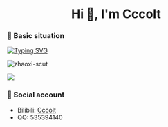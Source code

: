 <h1 align="center">Hi 👋, I'm Cccolt</h1>

<h3>🔭 Basic situation</h3>

<a href="https://git.io/typing-svg"><img src="https://readme-typing-svg.demolab.com?font=Grape+Nuts&size=25&pause=1000&color=7FF70D&center=true&vCenter=true&repeat=false&random=false&width=800&lines=Graduated+from+South+China+University+of+Technology" alt="Typing SVG" /></a>

<p><img align="center" src="https://github-readme-stats.vercel.app/api?username=zhaoxi-scut&theme=github_dark&show_icons=true" alt="zhaoxi-scut"/ ></p>

<p><img align="center" src="https://github-readme-stats.vercel.app/api/top-langs/?username=zhaoxi-scut&theme=github_dark&layout=compact"/ ></p>

<h3>💬 Social account</h3>

- Bilibili: <a href="https://space.bilibili.com/497806944">Cccolt</a>
- QQ: 535394140
